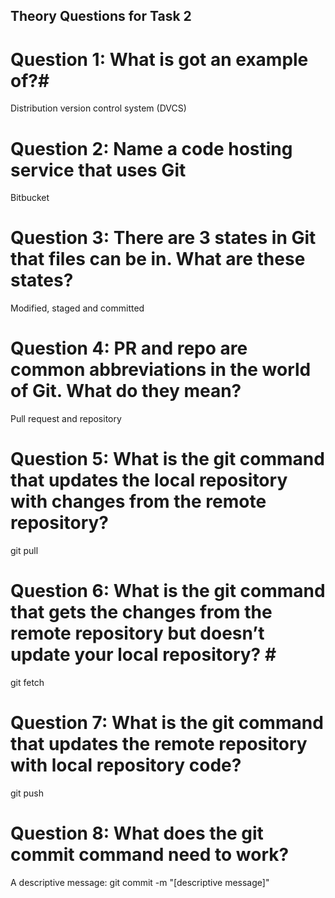 ## Theory Questions for Task 2 ##

# Question 1: What is got an example of?#
Distribution version control system (DVCS)

# Question 2: Name a code hosting service that uses Git #
Bitbucket

# Question 3: There are 3 states in Git that files can be in. What are these states?  #
Modified, staged and committed 

# Question 4: PR and repo are common abbreviations in the world of Git. What do they mean? #
Pull request and repository

# Question 5: What is the git command that updates the local repository with changes from the remote repository? #
git pull <remote>

# Question 6: What is the git command that gets the changes from the remote repository but doesn’t update your local repository? #
git fetch <remote>

# Question 7: What is the git command that updates the remote repository with local repository code? #
git push <remote> <branch>

# Question 8: What does the git commit command need to work? #
A descriptive message:
git commit -m "[descriptive message]"